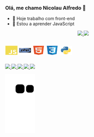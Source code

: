 ### Olá, me chamo Nicolau Alfredo 👋

<!--
**NicolauAlfredo/nicolaualfredo** is a ✨ _special_ ✨ repository because its `README.md` (this file) appears on your GitHub profile.

Here are some ideas to get you started:

-->

- 🔭 Hoje trabalho com front-end
- 🌱 Estou a aprender JavaScript

<!-- PARTE 1 -->
<div align="center">
    <a href="https://github.com/nicolaualfredo">
        <img height="180em" src="https://github-readme-stats.vercel.app/api?username=nicolaualfredo&show_icons=true&theme=dracula&include_all_commits=true&count_private=true"/>
        <img height="180em" src="https://github-readme-stats.vercel.app/api/top-langs/?username=nicolaualfredo&layout=compact&langs_count=7&theme=dracula"/>
    </a>
</div>
  
## 

<!-- PARTE 2 -->
<div style="display: inline_block">
   <img align="center" alt="Nicolau-Js" height="30" width="40" src="https://raw.githubusercontent.com/devicons/devicon/master/icons/javascript/javascript-plain.svg">
   
  <img align="center" alt="Nicolau-PHP" height="30" width="40" src="https://raw.githubusercontent.com/devicons/devicon/master/icons/php/php-original.svg">
   
  <img align="center" alt="Nicolau-HTML" height="30" width="40" src="https://raw.githubusercontent.com/devicons/devicon/master/icons/html5/html5-original.svg">
   
  <img align="center" alt="Nicolau-CSS" height="30" width="40" src="https://raw.githubusercontent.com/devicons/devicon/master/icons/css3/css3-original.svg">
   
  <img align="center" alt="Nicolau-Python" height="30" width="40" src="https://raw.githubusercontent.com/devicons/devicon/master/icons/python/python-original.svg">
</div>
  
## 

<!-- REDES SOCIAIS -->
<div>
   <a href="https://www.facebook.com/nicolauaalfredo" target="_blank">
      <img src="https://img.shields.io/badge/Facebook-1877F2?style=for-the-badge&logo=facebook&logoColor=white"
         target="_blank">
   </a>

   <a href="https://www.instagram.com/nicolaualfredo/" target="_blank">
      <img src="https://img.shields.io/badge/-Instagram-%23E4405F?style=for-the-badge&logo=instagram&logoColor=white"
         target="_blank">
   </a>

   <a href="https://www.linkedin.com/in/nicolaualfredo/" target="_blank">
      <img src="https://img.shields.io/badge/LinkedIn-0077B5?style=for-the-badge&logo=linkedin&logoColor=white"
         target="_blank">
   </a>

   <a href="mailto:nicolaualfredoalfredo@gmail.com">
      <img src="https://img.shields.io/badge/Gmail-D14836?style=for-the-badge&logo=gmail&logoColor=white"
         target="_blank">
   </a>

   <a href="https://twitter.com/NicolauAlfredo">
      <img src="https://img.shields.io/badge/Twitter-1DA1F2?style=for-the-badge&logo=twitter&logoColor=white"
         target="_blank">
   </a>   
  
  ![Snake animation](https://github.com/NicolauAlfredo/nicolaualfredo/blob/output/github-contribution-grid-snake.svg)
</div>

